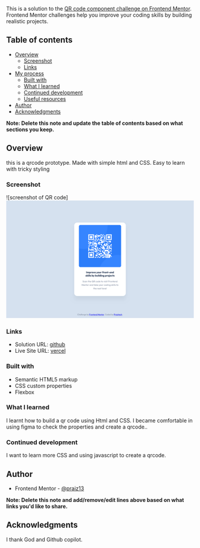 This is a solution to the [QR code component challenge on Frontend Mentor](https://www.frontendmentor.io/challenges/qr-code-component-iux_sIO_H). Frontend Mentor challenges help you improve your coding skills by building realistic projects. 

## Table of contents

- [Overview](#overview)
  - [Screenshot](#screenshot)
  - [Links](#links)
- [My process](#my-process)
  - [Built with](#built-with)
  - [What I learned](#what-i-learned)
  - [Continued development](#continued-development)
  - [Useful resources](#useful-resources)
- [Author](#author)
- [Acknowledgments](#acknowledgments)

**Note: Delete this note and update the table of contents based on what sections you keep.**

## Overview
this is a qrcode prototype. 
Made with simple html and CSS.
Easy to learn with tricky styling

### Screenshot
![screenshot of QR code]![screenshot](<Screen Shot 2025-05-28 at 10.20.48.png>)


### Links

- Solution URL: [github](https://github.com/praiz13/qr-code-frontmentor)
- Live Site URL: [vercel](https://qr-code-rz1b.vercel.app/)

### Built with

- Semantic HTML5 markup
- CSS custom properties
- Flexbox


### What I learned
I learnt how to build a qr code using Html and CSS. I became comfortable in using figma to check the properties and create a qrcode..
### Continued development

I want to learn more CSS and using javascript to create a qrcode.

## Author

- Frontend Mentor - [@praiz13](https://www.frontendmentor.io/profile/praiz13)

**Note: Delete this note and add/remove/edit lines above based on what links you'd like to share.**

## Acknowledgments

I thank God and Github copilot.


